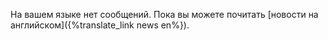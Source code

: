 На вашем языке нет сообщений. Пока вы можете почитать [новости на английском]({%translate_link news en%}).
